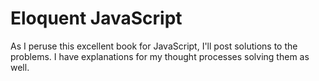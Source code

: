 # Eloquent JavaScript

As I peruse this excellent book for JavaScript, I'll post solutions to the problems. I have explanations for my thought processes solving them as well.
